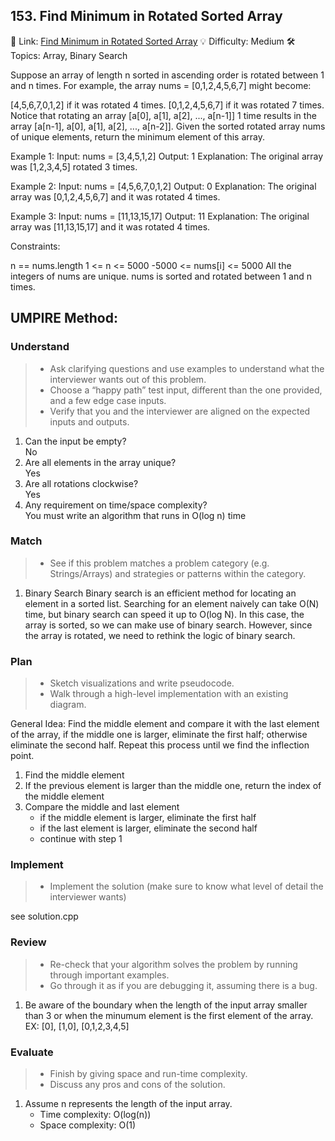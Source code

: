 ## 153. Find Minimum in Rotated Sorted Array
🔗 Link: [Find Minimum in Rotated Sorted Array](https://leetcode.com/problems/find-minimum-in-rotated-sorted-array/description/)
💡 Difficulty: Medium
🛠️ Topics: Array, Binary Search

Suppose an array of length n sorted in ascending order is rotated between 1 and n times. For example, the array nums = [0,1,2,4,5,6,7] might become:

[4,5,6,7,0,1,2] if it was rotated 4 times.
[0,1,2,4,5,6,7] if it was rotated 7 times. Notice that rotating an array [a[0], a[1], a[2], ..., a[n-1]] 1 time results in the array [a[n-1], a[0], a[1], a[2], ..., a[n-2]].
Given the sorted rotated array nums of unique elements, return the minimum element of this array.

Example 1:
Input: nums = [3,4,5,1,2]
Output: 1
Explanation: The original array was [1,2,3,4,5] rotated 3 times.

Example 2:
Input: nums = [4,5,6,7,0,1,2]
Output: 0
Explanation: The original array was [0,1,2,4,5,6,7] and it was rotated 4 times.

Example 3:
Input: nums = [11,13,15,17]
Output: 11
Explanation: The original array was [11,13,15,17] and it was rotated 4 times.

Constraints:

n == nums.length
1 <= n <= 5000
-5000 <= nums[i] <= 5000
All the integers of nums are unique.
nums is sorted and rotated between 1 and n times.

## UMPIRE Method:

### Understand
> - Ask clarifying questions and use examples to understand what the interviewer wants out of this problem.
> - Choose a “happy path” test input, different than the one provided, and a few edge case inputs.
> - Verify that you and the interviewer are aligned on the expected inputs and outputs.
1. Can the input be empty?  
   No
2. Are all elements in the array unique?  
   Yes
3. Are all rotations clockwise?  
   Yes 
4. Any requirement on time/space complexity?  
   You must write an algorithm that runs in O(log n) time
### Match
> - See if this problem matches a problem category (e.g. Strings/Arrays) and strategies or patterns within the category.
1. Binary Search
   Binary search is an efficient method for locating an element in a sorted list. Searching for an element naively can take O(N) time, but binary search can speed it up to O(log N). In this case, the array is sorted, so we can make use of binary search. However, since the array is rotated, we need to rethink the logic of binary search.
### Plan
> - Sketch visualizations and write pseudocode.
> - Walk through a high-level implementation with an existing diagram.

General Idea: Find the middle element and compare it with the last element of the array, if the middle one is larger, eliminate the first half; otherwise eliminate the second half. Repeat this process until we find the inflection point.

1. Find the middle element
2. If the previous element is larger than the middle one, return the index of the middle element
3. Compare the middle and last element
   - if the middle element is larger, eliminate the first half
   - if the last element is larger, eliminate the second half
   - continue with step 1

### Implement
> - Implement the solution (make sure to know what level of detail the interviewer wants)  

see solution.cpp
### Review
> - Re-check that your algorithm solves the problem by running through important examples.
> - Go through it as if you are debugging it, assuming there is a bug.
1. Be aware of the boundary when the length of the input array smaller than 3 or when the minumum element is the first element of the array. EX: [0], [1,0], [0,1,2,3,4,5]
### Evaluate
> - Finish by giving space and run-time complexity.
> - Discuss any pros and cons of the solution.
1. Assume n represents the length of the input array.
   - Time complexity: O(log(n))
   - Space complexity: O(1)

